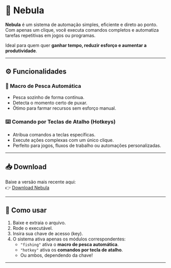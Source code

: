 # 🌌 Nebula

**Nebula** é um sistema de automação simples, eficiente e direto ao ponto. Com apenas um clique, você executa comandos completos e automatiza tarefas repetitivas em jogos ou programas.

Ideal para quem quer **ganhar tempo, reduzir esforço e aumentar a produtividade**.

---

## ⚙️ Funcionalidades

### 🎣 Macro de Pesca Automática
- Pesca sozinho de forma contínua.
- Detecta o momento certo de puxar.
- Ótimo para farmar recursos sem esforço manual.

### ⌨️ Comando por Teclas de Atalho (Hotkeys)
- Atribua comandos a teclas específicas.
- Execute ações complexas com um único clique.
- Perfeito para jogos, fluxos de trabalho ou automações personalizadas.

---

## 📥 Download

Baixe a versão mais recente aqui:  
👉 [Download Nebula]([https://github.com/seu-usuario/nebula/releases/latest/download/nebula.zip](https://github.com/1-Karl/Nebula/releases/download/v1.0/Nebula.zip))

---

## 🚀 Como usar

1. Baixe e extraia o arquivo.
2. Rode o executável.
3. Insira sua chave de acesso (key).
4. O sistema ativa apenas os módulos correspondentes:
   - `"fishing"` ativa o **macro de pesca automática**.
   - `"hotkey"` ativa os **comandos por tecla de atalho**.
   - Ou ambos, dependendo da chave!

---

